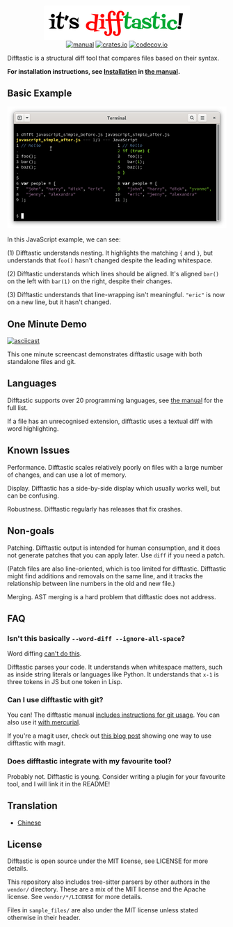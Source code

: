 <p align="center">
  <a href="#readme"><img src="img/logo.png" alt="it's difftastic!"/></a>
  <br>
  <a href="http://difftastic.wilfred.me.uk/"><img src="https://img.shields.io/badge/manual-mdBook-brightgreen?style=flat-square" alt="manual"></a>
  <a href="https://crates.io/crates/difftastic"><img src="https://img.shields.io/crates/v/difftastic.svg?style=flat-square" alt="crates.io"></a>
  <a href="https://codecov.io/gh/Wilfred/difftastic"><img src="https://img.shields.io/codecov/c/github/Wilfred/difftastic?style=flat-square&token=dZzAZtQT2S" alt="codecov.io"></a>
</p>

Difftastic is a structural diff tool that compares files based on
their syntax.

**For installation instructions, see
[Installation](https://difftastic.wilfred.me.uk/installation.html) in
[the manual](http://difftastic.wilfred.me.uk/).**

## Basic Example

![Screenshot of difftastic and JS](img/js.png)

In this JavaScript example, we can see:

(1) Difftastic understands nesting. It highlights the matching `{` and
`}`, but understands that `foo()` hasn't changed despite the leading
whitespace.

(2) Difftastic understands which lines should be aligned. It's aligned
`bar()` on the left with `bar(1)` on the right, despite their changes.

(3) Difftastic understands that line-wrapping isn't
meaningful. `"eric"` is now on a new line, but it hasn't changed.

## One Minute Demo

[![asciicast](https://asciinema.org/a/480875.svg)](https://asciinema.org/a/480875)

This one minute screencast demonstrates difftastic usage with both
standalone files and git.

## Languages

Difftastic supports over 20 programming languages, see [the
manual](https://difftastic.wilfred.me.uk/) for the full list.

If a file has an unrecognised extension, difftastic uses a
textual diff with word highlighting.

## Known Issues

Performance. Difftastic scales relatively poorly on files with a large
number of changes, and can use a lot of memory.

Display. Difftastic has a side-by-side display which usually works well, but can
be confusing.

Robustness. Difftastic regularly has releases that fix crashes.

## Non-goals

Patching. Difftastic output is intended for human consumption, and it
does not generate patches that you can apply later. Use `diff` if you
need a patch.

(Patch files are also line-oriented, which is too limited for
difftastic. Difftastic might find additions and removals on the same
line, and it tracks the relationship between line numbers in the old
and new file.)

Merging. AST merging is a hard problem that difftastic does not
address.

## FAQ

### Isn't this basically `--word-diff --ignore-all-space`?

Word diffing [can't do
this](https://twitter.com/_wilfredh/status/1510139929971421191/photo/1).

Difftastic parses your code. It understands when whitespace matters,
such as inside string literals or languages like Python. It understands
that `x-1` is three tokens in JS but one token in Lisp.

### Can I use difftastic with git?

You can! The difftastic manual [includes instructions for git
usage](https://difftastic.wilfred.me.uk/git.html). You can also use it
[with mercurial](https://difftastic.wilfred.me.uk/mercurial.html).

If you're a magit user, check out [this blog
post](https://tsdh.org/posts/2022-08-01-difftastic-diffing-with-magit.html)
showing one way to use difftastic with magit.

### Does difftastic integrate with my favourite tool?

Probably not. Difftastic is young. Consider writing a plugin for your
favourite tool, and I will link it in the README!

## Translation

+ [Chinese](./translation/zh-CN/README-zh-CN.md)

## License

Difftastic is open source under the MIT license, see LICENSE for more
details.

This repository also includes tree-sitter parsers by other authors in
the `vendor/` directory. These are a mix of the MIT license and the
Apache license. See `vendor/*/LICENSE` for more details.

Files in `sample_files/` are also under the MIT license unless stated
otherwise in their header.
